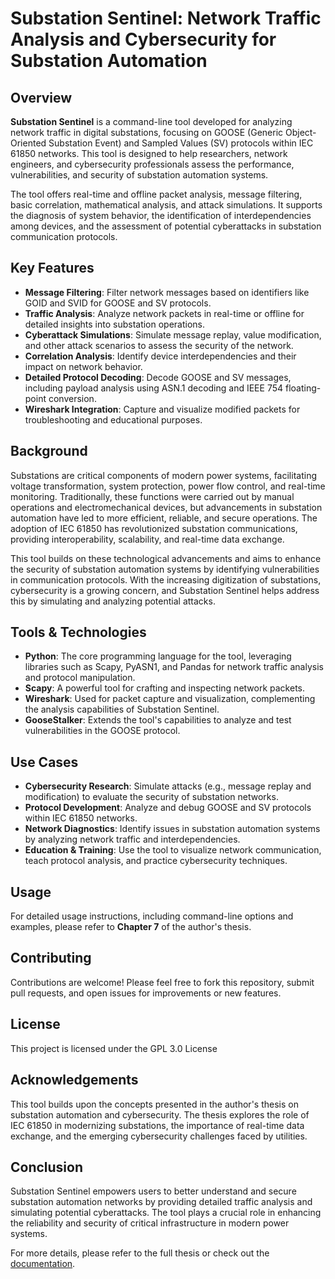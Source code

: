 # Substation Sentinel: Network Traffic Analysis and Cybersecurity for Substation Automation

## Overview

**Substation Sentinel** is a command-line tool developed for analyzing network traffic in digital substations, focusing on GOOSE (Generic Object-Oriented Substation Event) and Sampled Values (SV) protocols within IEC 61850 networks. This tool is designed to help researchers, network engineers, and cybersecurity professionals assess the performance, vulnerabilities, and security of substation automation systems.

The tool offers real-time and offline packet analysis, message filtering, basic correlation, mathematical analysis, and attack simulations. It supports the diagnosis of system behavior, the identification of interdependencies among devices, and the assessment of potential cyberattacks in substation communication protocols.

## Key Features

- **Message Filtering**: Filter network messages based on identifiers like GOID and SVID for GOOSE and SV protocols.
- **Traffic Analysis**: Analyze network packets in real-time or offline for detailed insights into substation operations.
- **Cyberattack Simulations**: Simulate message replay, value modification, and other attack scenarios to assess the security of the network.
- **Correlation Analysis**: Identify device interdependencies and their impact on network behavior.
- **Detailed Protocol Decoding**: Decode GOOSE and SV messages, including payload analysis using ASN.1 decoding and IEEE 754 floating-point conversion.
- **Wireshark Integration**: Capture and visualize modified packets for troubleshooting and educational purposes.

## Background

Substations are critical components of modern power systems, facilitating voltage transformation, system protection, power flow control, and real-time monitoring. Traditionally, these functions were carried out by manual operations and electromechanical devices, but advancements in substation automation have led to more efficient, reliable, and secure operations. The adoption of IEC 61850 has revolutionized substation communications, providing interoperability, scalability, and real-time data exchange.

This tool builds on these technological advancements and aims to enhance the security of substation automation systems by identifying vulnerabilities in communication protocols. With the increasing digitization of substations, cybersecurity is a growing concern, and Substation Sentinel helps address this by simulating and analyzing potential attacks.

## Tools & Technologies

- **Python**: The core programming language for the tool, leveraging libraries such as Scapy, PyASN1, and Pandas for network traffic analysis and protocol manipulation.
- **Scapy**: A powerful tool for crafting and inspecting network packets.
- **Wireshark**: Used for packet capture and visualization, complementing the analysis capabilities of Substation Sentinel.
- **GooseStalker**: Extends the tool's capabilities to analyze and test vulnerabilities in the GOOSE protocol.

## Use Cases

- **Cybersecurity Research**: Simulate attacks (e.g., message replay and modification) to evaluate the security of substation networks.
- **Protocol Development**: Analyze and debug GOOSE and SV protocols within IEC 61850 networks.
- **Network Diagnostics**: Identify issues in substation automation systems by analyzing network traffic and interdependencies.
- **Education & Training**: Use the tool to visualize network communication, teach protocol analysis, and practice cybersecurity techniques.

## Usage

For detailed usage instructions, including command-line options and examples, please refer to **Chapter 7** of the author's thesis.

## Contributing

Contributions are welcome! Please feel free to fork this repository, submit pull requests, and open issues for improvements or new features.

## License

This project is licensed under the GPL 3.0 License

## Acknowledgements

This tool builds upon the concepts presented in the author's thesis on substation automation and cybersecurity. The thesis explores the role of IEC 61850 in modernizing substations, the importance of real-time data exchange, and the emerging cybersecurity challenges faced by utilities.

## Conclusion

Substation Sentinel empowers users to better understand and secure substation automation networks by providing detailed traffic analysis and simulating potential cyberattacks. The tool plays a crucial role in enhancing the reliability and security of critical infrastructure in modern power systems.

For more details, please refer to the full thesis or check out the [documentation](https://github.com/Ralle001/Substation-Sentinel/blob/main/Thesis.pdf).
